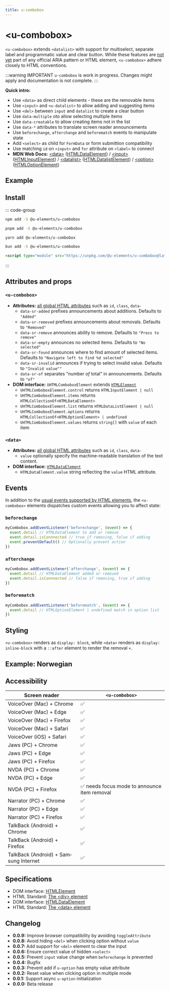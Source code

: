```yaml
---
title: u-combobox
---
```

<script setup>
import { data } from '../filesize.data.ts'
</script>

# &lt;u-combobox&gt; <mark data-badge="BETA"></mark>
`<u-combobox>` extends `<datalist>` with support for multiselect, separate label and programmatic value and clear button. While these features are [not yet](https://open-ui.org/components/combobox.explainer/) part of any official ARIA pattern or HTML element, `<u-combobox>` adhere closely to HTML conventions.

:::warning IMPORTANT
`u-combobox` is work in progress. Changes might apply and documentation is not complete.
:::

**Quick intro:**
- Use `<data>` as direct child elements - these are the removable items
- Use `<input>` and `<u-datalist>` to allow adding and suggesting items
- Use `<del>` between `input` and `datalist` to create a clear button
- Use `data-multiple` oto allow selecting multiple items
- Use `data-creatable` to allow creating items not in the list
- Use `data-*` attributes to translate screen reader announcements
- Use `beforechange`, `afterchange` and `beforematch` events to manipulate state
- Add `<select>` as child for `FormData` or form submittion compatibility
- Use matching `id` on `<input>` and `for` attribute on `<label>` to connect
- **MDN Web Docs:** [&lt;data&gt;](https://developer.mozilla.org/en-US/docs/Web/HTML/Element/data) ([HTMLDataElement](https://developer.mozilla.org/en-US/docs/Web/API/HTMLDataElement)) / [&lt;input&gt;](https://developer.mozilla.org/en-US/docs/Web/HTML/Element/input) ([HTMLInputElement](https://developer.mozilla.org/en-US/docs/Web/API/HTMLInputElement)) / [&lt;datalist&gt;](https://developer.mozilla.org/en-US/docs/Web/HTML/Element/datalist) ([HTMLDatalistElement](https://developer.mozilla.org/en-US/docs/Web/API/HTMLDatalistElement)) / [&lt;option&gt;](https://developer.mozilla.org/en-US/docs/Web/HTML/Element/option) ([HTMLOptionElement](https://developer.mozilla.org/en-US/docs/Web/API/HTMLOptionElement))


## Example

<Sandbox label="u-combobox code example" />
<pre hidden>
&lt;label for="my-input"&gt;
  Choose flavor of ice cream
&lt;/label&gt;
&lt;u-combobox data-multiple&gt;
  &lt;data&gt;Coconut&lt;/data&gt;
  &lt;data&gt;Banana&lt;/data&gt;
  &lt;data&gt;Pineapple&lt;/data&gt;
  &lt;data&gt;Orange&lt;/data&gt;
  &lt;input id="my-input" list="my-list" /&gt;
  &lt;u-datalist id="my-list" data-sr-singular="%d flavor" data-sr-plural="%d flavours"&gt;
    &lt;u-option&gt;Coconut&lt;/u-option&gt;
    &lt;u-option&gt;Strawberries&lt;/u-option&gt;
    &lt;u-option&gt;Chocolate&lt;/u-option&gt;
    &lt;u-option&gt;Vanilla&lt;/u-option&gt;
    &lt;u-option&gt;Licorice&lt;/u-option&gt;
    &lt;u-option&gt;Pistachios&lt;/u-option&gt;
    &lt;u-option&gt;Mango&lt;/u-option&gt;
    &lt;u-option&gt;Hazelnut&lt;/u-option&gt;
  &lt;/u-datalist&gt;
&lt;/u-combobox&gt;
&lt;style&gt;
  /* Styling just for example: */
  u-combobox { border: 1px solid; display: flex; flex-wrap: wrap; gap: .5em; padding: .5em; position: relative }
  u-option[selected] { font-weight: bold }
  u-datalist { position: absolute z-index: 9; inset: 100% -1px auto; border: 1px solid; background: white; padding: .5em }
&lt;/style&gt;
</pre>

## Install <mark :data-badge="data['u-combobox']"></mark>

::: code-group

```bash [NPM]
npm add -S @u-elements/u-combobox
```

```bash [PNPM]
pnpm add -S @u-elements/u-combobox
```

```bash [Yarn]
yarn add @u-elements/u-combobox
```

```bash [Bun]
bun add -S @u-elements/u-combobox
```

```html [CDN]
<script type="module" src="https://unpkg.com/@u-elements/u-combobox@latest/dist/u-combobox.js"></script>
```
:::

## Attributes and props

### `<u-combobox>`


- **Attributes:** [all global HTML attributes](https://developer.mozilla.org/en-US/docs/Web/HTML/Global_attributes) such as `id`, `class`, `data-`
  - `data-sr-added` prefixes announcements about additions. Defaults to `"Added"`
  - `data-sr-removed` prefixes announcements about removals. Defaults to `"Removed"`
  - `data-sr-remove` announces ability to remove. Defaults to `"Press to remove"`
  - `data-sr-empty` announces no selected items. Defaults to `"No selected"`
  - `data-sr-found` announces where to find amount of selected items. Defaults to `"Navigate left to find %d selected"`
  - `data-sr-invalid` announces if trying to select invalid value. Defaults to `"Invalid value""`
  - `data-sr-of` separates "number _of_ total" in announcements. Defaults to `"of"`
- **DOM interface:** `UHTMLComboboxElement` extends [`HTMLElement`](https://developer.mozilla.org/en-US/docs/Web/API/HTMLElement)
  - `UHTMLComboboxElement.control` returns `HTMLInputElement | null`
  - `UHTMLComboboxElement.items` returns `HTMLCollectionOf<HTMLDataElement>`
  - `UHTMLComboboxElement.list` returns `HTMLDataListElement | null`
  - `UHTMLComboboxElement.options` returns `HTMLCollectionOf<HTMLOptionElement> | undefined`
  - `UHTMLComboboxElement.values` returns `string[]` with `value` of each item

### `<data>`
- **Attributes:** [all global HTML attributes](https://developer.mozilla.org/en-US/docs/Web/HTML/Global_attributes) such as `id`, `class`, `data-`
  - `value` optionally specify the machine-readable translation of the text content.
- **DOM interface:** [`HTMLDataElement`](https://developer.mozilla.org/en-US/docs/Web/API/HTMLDataElement)
  - `HTMLDataElement.value` string reflecting the `value` HTML attribute.

## Events

In addition to the [usual events supported by HTML elements](https://developer.mozilla.org/en-US/docs/Web/API/Element#events), the `<u-combobox>` elements dispatches custom events allowing you to affect state:

### `beforechange`
```js
myCombobox.addEventListener('beforechange', (event) => {
  event.detail // HTMLDataElement to add or remove
  event.detail.isConnnected // true if removing, false if adding
  event.preventDefault() // Optionally prevent action
})
```

### `afterchange`
```js
myCombobox.addEventListener('afterchange', (event) => {
  event.detail // HTMLDataElement added or removed
  event.detail.isConnnected // false if removing, true if adding
})
```

### `beforematch`
```js
myCombobox.addEventListener('beforematch', (event) => {
  event.detail // HTMLOptionElement | undefined match in option list
})
```


## Styling

`<u-combobox>` renders as `display: block`, while `<data>` renders as `display: inline-block` with a `::after` element to render the removal `×`.

## Example: Norwegian

<Sandbox label="u-details language example" lang="no" />
<pre hidden>
&lt;label for="my-norwegian-combobox"&gt;
  Velg type iskrem
&lt;/label&gt;
&lt;u-combobox
  data-sr-added="La til"
  data-sr-remove="Trykk for å fjerne"
  data-sr-removed="Fjernet"
  data-sr-empty="Ingen valgte"
  data-sr-found="Naviger til venstre for å finne %d valgte"
  data-sr-of="av"
  id="my-norwegian-combobox"
&gt;
  &lt;data&gt;Kokkos&lt;/data&gt;
  &lt;data&gt;Banan&lt;/data&gt;
  &lt;data&gt;Ananas&lt;/data&gt;
  &lt;data&gt;Appelsin&lt;/data&gt;
  &lt;input list="my-norwegian-list" /&gt;
  &lt;u-datalist id="my-norwegian-list" data-sr-singular="%d smak" data-sr-plural="%d smaker"&gt;
    &lt;u-option&gt;Kokkos&lt;/u-option&gt;
    &lt;u-option&gt;Jordbær&lt;/u-option&gt;
    &lt;u-option&gt;Sjokolade&lt;/u-option&gt;
    &lt;u-option&gt;Vanilje&lt;/u-option&gt;
    &lt;u-option&gt;Lakris&lt;/u-option&gt;
    &lt;u-option&gt;Pistasj&lt;/u-option&gt;
    &lt;u-option&gt;Mango&lt;/u-option&gt;
    &lt;u-option&gt;Hasselnøtt&lt;/u-option&gt;
  &lt;/u-datalist&gt;
&lt;/u-combobox&gt;
&lt;style&gt;
  /* Styling just for example: */
  u-combobox { border: 1px solid; display: flex; flex-wrap: wrap; gap: .5em; padding: .5em; position: relative }
  u-option[selected] { font-weight: bold }
  u-datalist { position: absolute; z-index: 9; inset: 100% -1px auto; border: 1px solid; background: white; padding: .5em }
&lt;/style&gt;
</pre>


## Accessibility

| Screen reader | `<u-combobox>` |
| --- | --- |
| VoiceOver (Mac) + Chrome | :white_check_mark: |
| VoiceOver (Mac) + Edge | :white_check_mark: |
| VoiceOver (Mac) + Firefox  | :white_check_mark: |
| VoiceOver (Mac) + Safari | :white_check_mark: |
| VoiceOver (iOS) + Safari | :white_check_mark: |
| Jaws (PC) + Chrome | :white_check_mark: |
| Jaws (PC) + Edge | :white_check_mark: |
| Jaws (PC) + Firefox | :white_check_mark: |
| NVDA (PC) + Chrome | :white_check_mark: |
| NVDA (PC) + Edge | :white_check_mark: |
| NVDA (PC) + Firefox | :white_check_mark: needs focus mode to announce item removal |
| Narrator (PC) + Chrome | :white_check_mark: |
| Narrator (PC) + Edge | :white_check_mark: |
| Narrator (PC) + Firefox | :white_check_mark: |
| TalkBack (Android) + Chrome | :white_check_mark: |
| TalkBack (Android) + Firefox | :white_check_mark: |
| TalkBack (Android) + Samsung Internet | :white_check_mark: |

## Specifications

- DOM interface: [HTMLElement](https://developer.mozilla.org/en-US/docs/Web/API/HTMLElement)
- HTML Standard: [The &lt;div&gt; element](https://html.spec.whatwg.org/multipage/grouping-content.html#the-div-element)
- DOM interface: [HTMLDataElement](https://developer.mozilla.org/en-US/docs/Web/API/HTMLDataElement)
- HTML Standard: [The &lt;data&gt; element](https://html.spec.whatwg.org/multipage/text-level-semantics.html#the-data-element)

## Changelog

- **0.0.9:** Improve browser compatibility by avoiding `toggleAttribute`
- **0.0.8:** Avoid hiding `<del>` when clicking option without `value`
- **0.0.7:** Add support for `<del>` element to clear the input
- **0.0.6:** Ensure correct value of hidden `<select>`
- **0.0.5:** Prevent `input` value change when `beforechange` is prevented
- **0.0.4:** Bugfix
- **0.0.3:** Prevent add if `u-option` has empty value attribute
- **0.0.2:** Reset value when clicking option in multiple mode
- **0.0.1:** Support async `u-option` initialization
- **0.0.0:** Beta release
